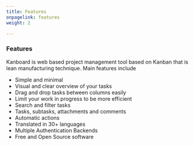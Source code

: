 ```yaml
---
title: Features
onpagelink: features
weight: 2

---
```


### **Features**

Kanboard is web based project management tool based on Kanban that is lean manufacturing technique. Main features include

*   Simple and minimal
*   Visual and clear overview of your tasks
*   Drag and drop tasks between columns easily
*   Limit your work in progress to be more efficient
*   Search and filter tasks
*   Tasks, subtasks, attachments and comments
*   Automatic actions
*   Translated in 30+ languages
*   Multiple Authentication Backends
*   Free and Open Source software
